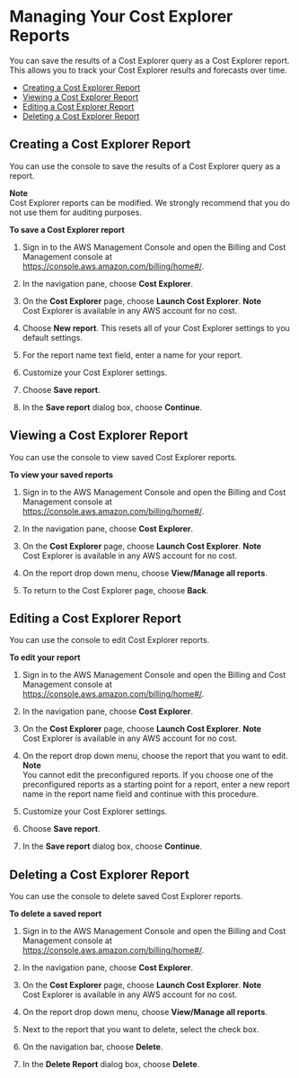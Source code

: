 # Managing Your Cost Explorer Reports<a name="cost-explorer-saved-reports"></a>

You can save the results of a Cost Explorer query as a Cost Explorer report\. This allows you to track your Cost Explorer results and forecasts over time\.


+ [Creating a Cost Explorer Report](#save-ce-reports)
+ [Viewing a Cost Explorer Report](#view-saved-ce-reports)
+ [Editing a Cost Explorer Report](#edit-saved-ce-reports)
+ [Deleting a Cost Explorer Report](#delete-saved-ce-report)

## Creating a Cost Explorer Report<a name="save-ce-reports"></a>

You can use the console to save the results of a Cost Explorer query as a report\.

**Note**  
Cost Explorer reports can be modified\. We strongly recommend that you do not use them for auditing purposes\.

**To save a Cost Explorer report**

1. Sign in to the AWS Management Console and open the Billing and Cost Management console at [https://console\.aws\.amazon\.com/billing/home\#/](https://console.aws.amazon.com/billing/home)\.

1. In the navigation pane, choose **Cost Explorer**\.

1. On the **Cost Explorer** page, choose **Launch Cost Explorer**\.
**Note**  
Cost Explorer is available in any AWS account for no cost\.

1. Choose **New report**\. This resets all of your Cost Explorer settings to you default settings\. 

1. For the report name text field, enter a name for your report\.

1. Customize your Cost Explorer settings\.

1. Choose **Save report**\.

1. In the **Save report** dialog box, choose **Continue**\.

## Viewing a Cost Explorer Report<a name="view-saved-ce-reports"></a>

You can use the console to view saved Cost Explorer reports\.

**To view your saved reports**

1. Sign in to the AWS Management Console and open the Billing and Cost Management console at [https://console\.aws\.amazon\.com/billing/home\#/](https://console.aws.amazon.com/billing/home)\.

1. In the navigation pane, choose **Cost Explorer**\.

1. On the **Cost Explorer** page, choose **Launch Cost Explorer**\.
**Note**  
Cost Explorer is available in any AWS account for no cost\.

1. On the report drop down menu, choose **View/Manage all reports**\.

1. To return to the Cost Explorer page, choose **Back**\.

## Editing a Cost Explorer Report<a name="edit-saved-ce-reports"></a>

You can use the console to edit Cost Explorer reports\.

**To edit your report**

1. Sign in to the AWS Management Console and open the Billing and Cost Management console at [https://console\.aws\.amazon\.com/billing/home\#/](https://console.aws.amazon.com/billing/home)\.

1. In the navigation pane, choose **Cost Explorer**\.

1. On the **Cost Explorer** page, choose **Launch Cost Explorer**\.
**Note**  
Cost Explorer is available in any AWS account for no cost\.

1. On the report drop down menu, choose the report that you want to edit\.
**Note**  
You cannot edit the preconfigured reports\. If you choose one of the preconfigured reports as a starting point for a report, enter a new report name in the report name field and continue with this procedure\.

1. Customize your Cost Explorer settings\.

1. Choose **Save report**\.

1. In the **Save report** dialog box, choose **Continue**\.

## Deleting a Cost Explorer Report<a name="delete-saved-ce-report"></a>

You can use the console to delete saved Cost Explorer reports\.

**To delete a saved report**

1. Sign in to the AWS Management Console and open the Billing and Cost Management console at [https://console\.aws\.amazon\.com/billing/home\#/](https://console.aws.amazon.com/billing/home)\.

1. In the navigation pane, choose **Cost Explorer**\.

1. On the **Cost Explorer** page, choose **Launch Cost Explorer**\.
**Note**  
Cost Explorer is available in any AWS account for no cost\.

1. On the report drop down menu, choose **View/Manage all reports**\.

1. Next to the report that you want to delete, select the check box\.

1. On the navigation bar, choose **Delete**\.

1. In the **Delete Report** dialog box, choose **Delete**\. 